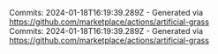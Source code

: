 Commits: 2024-01-18T16:19:39.289Z - Generated via https://github.com/marketplace/actions/artificial-grass
<br>
Commits: 2024-01-18T16:19:39.289Z - Generated via https://github.com/marketplace/actions/artificial-grass
<br>
